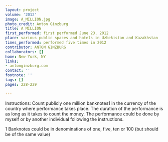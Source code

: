 ```yaml
---
layout: project
volume: '2012'
image: A_MILLION.jpg
photo_credit: Anton Ginzburg
title: A MILLION
first_performed: first performed June 23, 2012
place: various public spaces and hotels in Uzbekistan and Kazakhstan
times_performed: performed five times in 2012
contributor: ANTON GINZBURG
collaborators: []
home: New York, NY
links:
- antonginzburg.com
contact: ''
footnote: ''
tags: []
pages: 228-229

---
```


Instructions: Count publicly one million banknotes1 in the currency of the country where performance takes place. The duration of the performance is as long as it takes to count the money. The performance could be done by myself or by another individual following the instructions.

1 Banknotes could be in denominations of one, five, ten or 100 (but should be of the same value)
